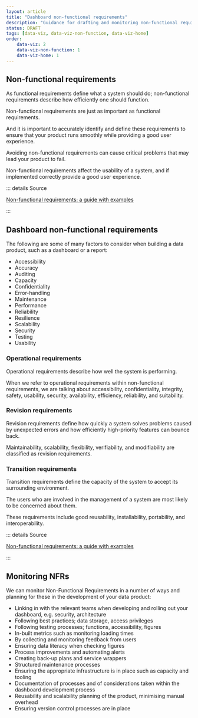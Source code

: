 ```yaml
---
layout: article
title: "Dashboard non-functional requirements"
description: "Guidance for drafting and monitoring non-functional requirements at the NHSBSA"
status: DRAFT
tags: [data-viz, data-viz-non-function, data-viz-home]
order:
    data-viz: 2
    data-viz-non-function: 1
    data-viz-home: 1
---
```

## Non-functional requirements  
  
As functional requirements define what a system should do; non-functional requirements describe how efficiently one should function.  
  
Non-functional requirements are just as important as functional requirements.  
  
And it is important to accurately identify and define these requirements to ensure that your product runs smoothly while providing a good user experience.  
  
Avoiding non-functional requirements can cause critical problems that may lead your product to fail.  
  
Non-functional requirements affect the usability of a system, and if implemented correctly provide a good user experience.

::: details Source

[Non-functional requirements: a guide with examples][non-func 1]

:::  
    

## Dashboard non-functional requirements  
  
The following are some of many factors to consider when building a data product, such as a dashboard or a report:
- Accessibility
- Accuracy
- Auditing
- Capacity
- Confidentiality 
- Error-handling
- Maintenance
- Performance
- Reliability
- Resilience
- Scalability
- Security
- Testing
- Usability  
  
  
### Operational requirements  
  
Operational requirements describe how well the system is performing.  
   
When we refer to operational requirements within non-functional requirements, we are talking about accessibility, confidentiality, integrity, safety, usability, security, availability, efficiency, reliability, and suitability.  
  
### Revision requirements  
  
Revision requirements define how quickly a system solves problems caused by unexpected errors and how efficiently high-priority features can bounce back.  
  
Maintainability, scalability, flexibility, verifiability, and modifiability are classified as revision requirements.  
  
### Transition requirements  
  
Transition requirements define the capacity of the system to accept its surrounding environment.  
  
The users who are involved in the management of a system are most likely to be concerned about them.  
  
These requirements include good reusability, installability, portability, and interoperability.  
  
::: details Source

[Non-functional requirements: a guide with examples][non-func 2]

:::

## Monitoring NFRs  
  
We can monitor Non-Functional Requirements in a number of ways and planning for these in the development of your data product:
- Linking in with the relevant teams when developing and rolling out your dashboard, e.g. security, architecture
- Following best practices; data storage, access privileges
- Following testing processes; functions, accessibility, figures
- In-built metrics such as monitoring loading times
- By collecting and monitoring feedback from users
- Ensuring data literacy when checking figures
- Process improvements and automating alerts
- Creating back-up plans and service wrappers
- Structured maintenance processes
- Ensuring the appropriate infrastructure is in place such as capacity and tooling
- Documentation of processes and of considerations taken within the dashboard development process
- Reusability and scalability planning of the product, minimising manual overhead
- Ensuring version control processes are in place




[non-func 1]: https://www.plutora.com/blog/non-functional-requirements-guide
[non-func 2]: https://www.plutora.com/blog/non-functional-requirements-guide